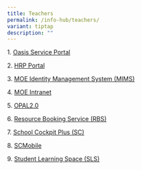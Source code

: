 ```yaml
---
title: Teachers
permalink: /info-hub/teachers/
variant: tiptap
description: ""
---
```

<p>1.&nbsp;<a href="https://for.edu.sg/oasis-service-portal" rel="noopener noreferrer nofollow" target="_blank">Oasis Service Portal</a>
</p>
<p>2.&nbsp;<a href="https://www.hrp.gov.sg/hrp/#/" rel="noopener noreferrer nofollow" target="_blank">HRP Portal</a>
</p>
<p>3.&nbsp;<a href="https://idp.mims.moe.gov.sg/nidp/saml2/sso" rel="noopener noreferrer nofollow" target="_blank">MOE Identity Management System (MIMS)</a>
</p>
<p>4.&nbsp;<a href="https://intranet.moe.gov.sg/" rel="noopener noreferrer nofollow" target="_blank">MOE Intranet</a>
</p>
<p>5.&nbsp;<a href="https://www.opal2.moe.edu.sg/app/learner" rel="noopener noreferrer nofollow" target="_blank">OPAL2.0</a>
</p>
<p>6.&nbsp;<a href="https://rbs.avero-tech.com/" rel="noopener noreferrer nofollow" target="_blank">Resource Booking Service (RBS)</a>
</p>
<p>7.&nbsp;<a href="https://schoolcockpit.moe.gov.sg/CP/scapp/security" rel="noopener noreferrer nofollow" target="_blank">School Cockpit Plus (SC)</a>
</p>
<p>8.&nbsp;<a href="https://scmobile.moe.edu.sg/login" rel="noopener noreferrer nofollow" target="_blank">SCMobile</a>
</p>
<p>9.&nbsp;<a href="https://vle.learning.moe.edu.sg/login" rel="noopener noreferrer nofollow" target="_blank">Student Learning Space (SLS)</a>
</p>